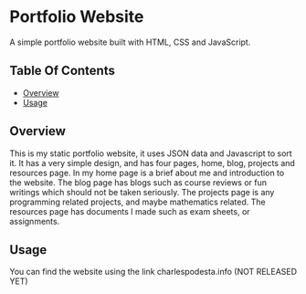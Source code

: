 # Portfolio Website

A simple portfolio website built with HTML, CSS and JavaScript.

## Table Of Contents

- [Overview](#overview)
- [Usage](#usage)

## Overview
This is my static portfolio website, it uses JSON data and Javascript to sort it. It has a very simple design, and has
four pages, home, blog, projects and resources page. In my home page is a brief about me and introduction to the website.
The blog page has blogs such as course reviews or fun writings which should not be taken seriously. The projects page
is any programming related projects, and maybe mathematics related. The resources page has documents I made such as
exam sheets, or assignments.

## Usage
You can find the website using the link charlespodesta.info (NOT RELEASED YET)